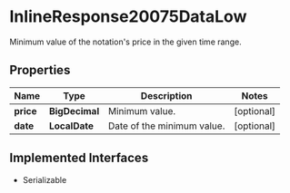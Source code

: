 

# InlineResponse20075DataLow

Minimum value of the notation's price in the given time range.

## Properties

Name | Type | Description | Notes
------------ | ------------- | ------------- | -------------
**price** | **BigDecimal** | Minimum value. |  [optional]
**date** | **LocalDate** | Date of the minimum value. |  [optional]


## Implemented Interfaces

* Serializable


